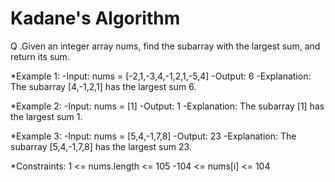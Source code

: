 # Kadane's Algorithm #

Q .Given an integer array nums, find the subarray with the largest sum, and return its sum.


*Example 1:
-Input: nums = [-2,1,-3,4,-1,2,1,-5,4]
-Output: 6
-Explanation: The subarray [4,-1,2,1] has the largest sum 6.

*Example 2:
-Input: nums = [1]
-Output: 1
-Explanation: The subarray [1] has the largest sum 1.

*Example 3:
-Input: nums = [5,4,-1,7,8]
-Output: 23
-Explanation: The subarray [5,4,-1,7,8] has the largest sum 23.
 

*Constraints:
1 <= nums.length <= 105
-104 <= nums[i] <= 104